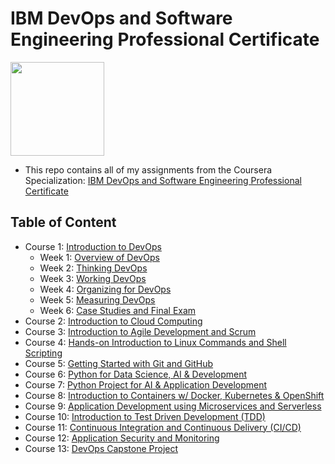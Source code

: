 # IBM DevOps and Software Engineering Professional Certificate

<img src="../IBM-Logo-Blk---Square.png" width=150>

- This repo contains all of my assignments from the Coursera Specialization: [IBM DevOps and Software Engineering Professional Certificate](https://www.coursera.org/professional-certificates/devops-and-software-engineering)

## Table of Content

- Course 1: [Introduction to DevOps](https://www.coursera.org/learn/intro-to-devops?specialization=devops-and-software-engineering)
    - Week 1: [Overview of DevOps](https://github.com/ginny100/IBM-DevOps-and-Software-Engineering/tree/master/Course%201%20-%20Introduction%20to%20DevOps/Week%201%20-%20Overview%20of%20DevOps)
    - Week 2: [Thinking DevOps](https://github.com/ginny100/IBM-DevOps-and-Software-Engineering/tree/master/Course%201%20-%20Introduction%20to%20DevOps/Week%202%20-%20Thinking%20DevOps)
    - Week 3: [Working DevOps](https://github.com/ginny100/IBM-DevOps-and-Software-Engineering/tree/master/Course%201%20-%20Introduction%20to%20DevOps/Week%203%20-%20Working%20DevOps)
    - Week 4: [Organizing for DevOps](https://github.com/ginny100/IBM-DevOps-and-Software-Engineering/tree/master/Course%201%20-%20Introduction%20to%20DevOps/Week%204%20-%20Organizing%20for%20DevOps)
    - Week 5: [Measuring DevOps](https://github.com/ginny100/IBM-DevOps-and-Software-Engineering/tree/master/Course%201%20-%20Introduction%20to%20DevOps/Week%205%20-%20Measuring%20DevOps)
    - Week 6: [Case Studies and Final Exam](https://github.com/ginny100/IBM-DevOps-and-Software-Engineering/tree/master/Course%201%20-%20Introduction%20to%20DevOps/Week%206%20-%20Case%20Studies%20and%20Final%20Exam)
- Course 2: [Introduction to Cloud Computing](https://www.coursera.org/learn/introduction-to-cloud?specialization=devops-and-software-engineering)
- Course 3: [Introduction to Agile Development and Scrum](https://www.coursera.org/learn/agile-development-and-scrum?specialization=devops-and-software-engineering)
- Course 4: [Hands-on Introduction to Linux Commands and Shell Scripting](https://www.coursera.org/learn/hands-on-introduction-to-linux-commands-and-shell-scripting?specialization=devops-and-software-engineering)
- Course 5: [Getting Started with Git and GitHub](https://www.coursera.org/learn/getting-started-with-git-and-github?specialization=devops-and-software-engineering)
- Course 6: [Python for Data Science, AI & Development](https://www.coursera.org/learn/python-for-applied-data-science-ai?specialization=devops-and-software-engineering)
- Course 7: [Python Project for AI & Application Development](https://www.coursera.org/learn/python-project-for-ai-application-development?specialization=devops-and-software-engineering)
- Course 8: [Introduction to Containers w/ Docker, Kubernetes & OpenShift](https://www.coursera.org/learn/ibm-containers-docker-kubernetes-openshift?specialization=devops-and-software-engineering)
- Course 9: [Application Development using Microservices and Serverless](https://www.coursera.org/learn/applications-development-microservices-serverless-openshift?specialization=devops-and-software-engineering)
- Course 10: [Introduction to Test Driven Development (TDD)](https://www.coursera.org/learn/test-and-behavior-driven-development-tdd-bdd?specialization=devops-and-software-engineering)
- Course 11: [Continuous Integration and Continuous Delivery (CI/CD)](https://www.coursera.org/learn/continuous-integration-and-continuous-delivery-ci-cd?specialization=devops-and-software-engineering)
- Course 12: [Application Security and Monitoring](https://www.coursera.org/learn/application-security-and-monitoring?specialization=devops-and-software-engineering)
- Course 13: [DevOps Capstone Project](https://www.coursera.org/learn/devops-capstone-project?specialization=devops-and-software-engineering)